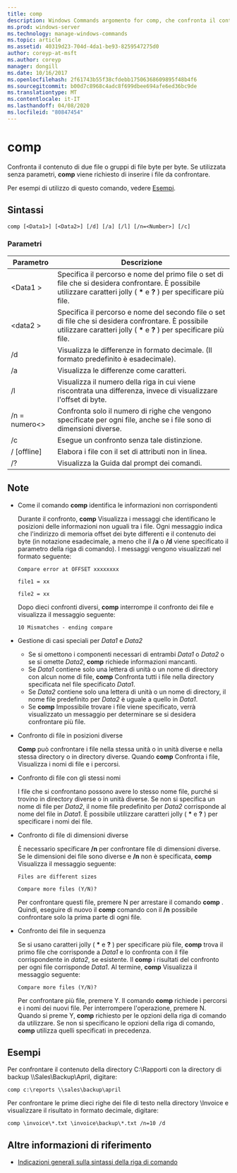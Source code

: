 ```yaml
---
title: comp
description: Windows Commands argomento for comp, che confronta il contenuto di due file o set di file byte per byte.
ms.prod: windows-server
ms.technology: manage-windows-commands
ms.topic: article
ms.assetid: 40319d23-704d-4da1-be93-8259547275d0
author: coreyp-at-msft
ms.author: coreyp
manager: dongill
ms.date: 10/16/2017
ms.openlocfilehash: 2f61743b55f38cfdebb17506368609895f48b4f6
ms.sourcegitcommit: b00d7c8968c4adc8f699dbee694afe6ed36bc9de
ms.translationtype: MT
ms.contentlocale: it-IT
ms.lasthandoff: 04/08/2020
ms.locfileid: "80847454"
---
```

# <a name="comp"></a>comp

Confronta il contenuto di due file o gruppi di file byte per byte. Se utilizzata senza parametri, **comp** viene richiesto di inserire i file da confrontare.

Per esempi di utilizzo di questo comando, vedere [Esempi](#BKMK_examples).

## <a name="syntax"></a>Sintassi

```
comp [<Data1>] [<Data2>] [/d] [/a] [/l] [/n=<Number>] [/c]
```

### <a name="parameters"></a>Parametri

|Parametro|Descrizione|
|---------|-----------|
|\<Data1 >|Specifica il percorso e nome del primo file o set di file che si desidera confrontare. È possibile utilizzare caratteri jolly ( **&#42;** e **?** ) per specificare più file.|
|\<data2 >|Specifica il percorso e nome del secondo file o set di file che si desidera confrontare. È possibile utilizzare caratteri jolly ( **&#42;** e **?** ) per specificare più file.|
|/d|Visualizza le differenze in formato decimale. (Il formato predefinito è esadecimale).|
|/a|Visualizza le differenze come caratteri.|
|/l|Visualizza il numero della riga in cui viene riscontrata una differenza, invece di visualizzare l'offset di byte.|
|/n = numero\<>|Confronta solo il numero di righe che vengono specificate per ogni file, anche se i file sono di dimensioni diverse.|
|/c|Esegue un confronto senza tale distinzione.|
|/ [offline]|Elabora i file con il set di attributi non in linea.|
|/?|Visualizza la Guida dal prompt dei comandi.|

## <a name="remarks"></a>Note

-   Come il comando **comp** identifica le informazioni non corrispondenti

    Durante il confronto, **comp** Visualizza i messaggi che identificano le posizioni delle informazioni non uguali tra i file. Ogni messaggio indica che l'indirizzo di memoria offset dei byte differenti e il contenuto dei byte (in notazione esadecimale, a meno che il **/a** o **/d** viene specificato il parametro della riga di comando). I messaggi vengono visualizzati nel formato seguente:

    `Compare error at OFFSET xxxxxxxx`

    `file1 = xx`

    `file2 = xx`

    Dopo dieci confronti diversi, **comp** interrompe il confronto dei file e visualizza il messaggio seguente:

    `10 Mismatches - ending compare`
-   Gestione di casi speciali per *Data1* e *Data2*  
    -   Se si omettono i componenti necessari di entrambi *Data1* o *Data2* o se si omette *Data2*, **comp** richiede informazioni mancanti.
    -   Se *Data1* contiene solo una lettera di unità o un nome di directory con alcun nome di file, **comp** Confronta tutti i file nella directory specificata nel file specificato *Data1*.
    -   Se *Data2* contiene solo una lettera di unità o un nome di directory, il nome file predefinito per *Data2* è uguale a quello in *Data1*.
    -   Se **comp** Impossibile trovare i file viene specificato, verrà visualizzato un messaggio per determinare se si desidera confrontare più file.
-   Confronto di file in posizioni diverse

    **Comp** può confrontare i file nella stessa unità o in unità diverse e nella stessa directory o in directory diverse. Quando **comp** Confronta i file, Visualizza i nomi di file e i percorsi.
-   Confronto di file con gli stessi nomi

    I file che si confrontano possono avere lo stesso nome file, purché si trovino in directory diverse o in unità diverse. Se non si specifica un nome di file per *Data2*, il nome file predefinito per *Data2* corrisponde al nome del file in *Data1*. È possibile utilizzare caratteri jolly ( **&#42;** e **?** ) per specificare i nomi dei file.
-   Confronto di file di dimensioni diverse

    È necessario specificare **/n** per confrontare file di dimensioni diverse. Se le dimensioni dei file sono diverse e **/n** non è specificata, **comp** Visualizza il messaggio seguente:

    `Files are different sizes`

    `Compare more files (Y/N)?`

    Per confrontare questi file, premere N per arrestare il comando **comp** . Quindi, eseguire di nuovo il **comp** comando con il **/n** possibile confrontare solo la prima parte di ogni file.
-   Confronto dei file in sequenza

    Se si usano caratteri jolly ( **&#42;** e **?** ) per specificare più file, **comp** trova il primo file che corrisponde a *Data1* e lo confronta con il file corrispondente in *data2*, se esistente. Il **comp** i risultati del confronto per ogni file corrisponde *Data1*. Al termine, **comp** Visualizza il messaggio seguente:

    `Compare more files (Y/N)?`

    Per confrontare più file, premere Y. Il comando **comp** richiede i percorsi e i nomi dei nuovi file. Per interrompere l'operazione, premere N. Quando si preme Y, **comp** richiesto per le opzioni della riga di comando da utilizzare. Se non si specificano le opzioni della riga di comando, **comp** utilizza quelli specificati in precedenza.

## <a name="examples"></a><a name=BKMK_examples></a>Esempi

Per confrontare il contenuto della directory C:\Rapporti con la directory di backup \\\\Sales\Backup\April, digitare:
```
comp c:\reports \\sales\backup\april
```
Per confrontare le prime dieci righe dei file di testo nella directory \Invoice e visualizzare il risultato in formato decimale, digitare:
```
comp \invoice\*.txt \invoice\backup\*.txt /n=10 /d
```

## <a name="additional-references"></a>Altre informazioni di riferimento

- [Indicazioni generali sulla sintassi della riga di comando](command-line-syntax-key.md)